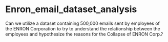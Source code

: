 # Enron_email_dataset_analysis
Can we utilize a dataset containing 500,000 emails sent by employees of the ENRON Corporation to try to understand the relationship between the employees and hypothesize the reasons for the Collapse of ENRON Corp.?


